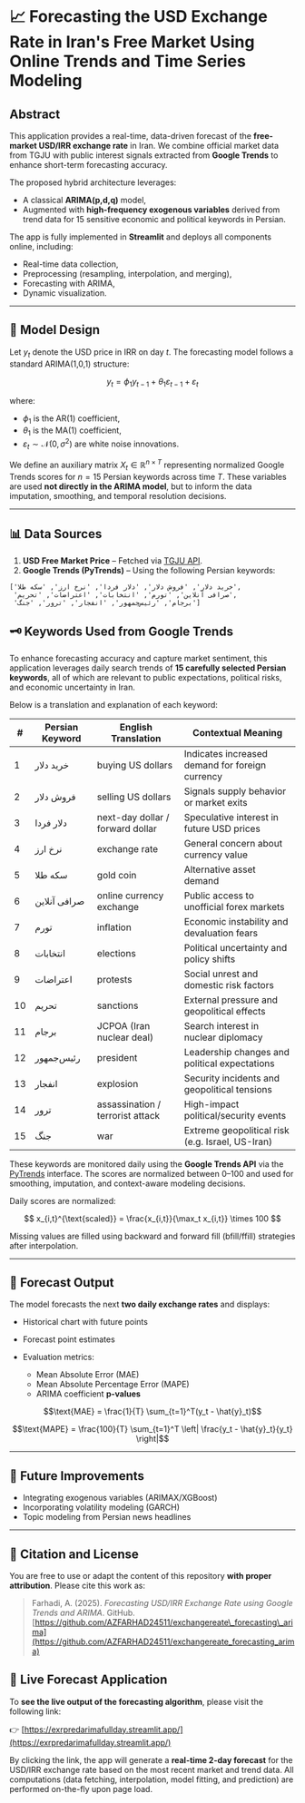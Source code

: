 # 📈 Forecasting the USD Exchange Rate in Iran's Free Market Using Online Trends and Time Series Modeling

## Abstract

This application provides a real-time, data-driven forecast of the **free-market USD/IRR exchange rate** in Iran. We combine official market data from TGJU with public interest signals extracted from **Google Trends** to enhance short-term forecasting accuracy.

The proposed hybrid architecture leverages:

* A classical **ARIMA(p,d,q)** model,
* Augmented with **high-frequency exogenous variables** derived from trend data for 15 sensitive economic and political keywords in Persian.

The app is fully implemented in **Streamlit** and deploys all components online, including:

* Real-time data collection,
* Preprocessing (resampling, interpolation, and merging),
* Forecasting with ARIMA,
* Dynamic visualization.

---

## 📐 Model Design

Let $y_t$ denote the USD price in IRR on day $t$. The forecasting model follows a standard ARIMA(1,0,1) structure:

$$
y_t = \phi_1 y_{t-1} + \theta_1 \varepsilon_{t-1} + \varepsilon_t
$$

where:

* $\phi_1$ is the AR(1) coefficient,
* $\theta_1$ is the MA(1) coefficient,
* $\varepsilon_t \sim \mathcal{N}(0, \sigma^2)$ are white noise innovations.

We define an auxiliary matrix $X_t \in \mathbb{R}^{n \times T}$ representing normalized Google Trends scores for $n = 15$ Persian keywords across time $T$. These variables are used **not directly in the ARIMA model**, but to inform the data imputation, smoothing, and temporal resolution decisions.

---

## 📊 Data Sources

1. **USD Free Market Price** – Fetched via [TGJU API](https://www.tgju.org).
2. **Google Trends (PyTrends)** – Using the following Persian keywords:

```
['خرید دلار', 'فروش دلار', 'دلار فردا', 'نرخ ارز', 'سکه طلا',
 'صرافی آنلاین', 'تورم', 'انتخابات', 'اعتراضات', 'تحریم',
 'برجام', 'رئیس‌جمهور', 'انفجار', 'ترور', 'جنگ']
```


## 🗝️ Keywords Used from Google Trends

To enhance forecasting accuracy and capture market sentiment, this application leverages daily search trends of **15 carefully selected Persian keywords**, all of which are relevant to public expectations, political risks, and economic uncertainty in Iran.

Below is a translation and explanation of each keyword:

| #  | Persian Keyword | English Translation              | Contextual Meaning                               |
| -- | --------------- | -------------------------------- | ------------------------------------------------ |
| 1  | خرید دلار       | buying US dollars                | Indicates increased demand for foreign currency  |
| 2  | فروش دلار       | selling US dollars               | Signals supply behavior or market exits          |
| 3  | دلار فردا       | next-day dollar / forward dollar | Speculative interest in future USD prices        |
| 4  | نرخ ارز         | exchange rate                    | General concern about currency value             |
| 5  | سکه طلا         | gold coin                        | Alternative asset demand                         |
| 6  | صرافی آنلاین    | online currency exchange         | Public access to unofficial forex markets        |
| 7  | تورم            | inflation                        | Economic instability and devaluation fears       |
| 8  | انتخابات        | elections                        | Political uncertainty and policy shifts          |
| 9  | اعتراضات        | protests                         | Social unrest and domestic risk factors          |
| 10 | تحریم           | sanctions                        | External pressure and geopolitical effects       |
| 11 | برجام           | JCPOA (Iran nuclear deal)        | Search interest in nuclear diplomacy             |
| 12 | رئیس‌جمهور      | president                        | Leadership changes and political expectations    |
| 13 | انفجار          | explosion                        | Security incidents and geopolitical tensions     |
| 14 | ترور            | assassination / terrorist attack | High-impact political/security events            |
| 15 | جنگ             | war                              | Extreme geopolitical risk (e.g. Israel, US-Iran) |

These keywords are monitored daily using the **Google Trends API** via the [PyTrends](https://github.com/GeneralMills/pytrends) interface. The scores are normalized between 0–100 and used for smoothing, imputation, and context-aware modeling decisions.




Daily scores are normalized:

$$
x_{i,t}^{\text{scaled}} = \frac{x_{i,t}}{\max_t x_{i,t}} \times 100
$$

Missing values are filled using backward and forward fill (bfill/ffill) strategies after interpolation.

---

## 🔮 Forecast Output

The model forecasts the next **two daily exchange rates** and displays:

* Historical chart with future points
* Forecast point estimates
* Evaluation metrics:

  * Mean Absolute Error (MAE)
  * Mean Absolute Percentage Error (MAPE)
  * ARIMA coefficient **p-values**

$$\text{MAE} = \frac{1}{T} \sum_{t=1}^T(y_t - \hat{y}_t)$$

$$\text{MAPE} = \frac{100}{T} \sum_{t=1}^T \left| \frac{y_t - \hat{y}_t}{y_t} \right|$$

---

## 🧠 Future Improvements

* Integrating exogenous variables (ARIMAX/XGBoost)
* Incorporating volatility modeling (GARCH)
* Topic modeling from Persian news headlines

---

## 📜 Citation and License

You are free to use or adapt the content of this repository **with proper attribution**.
Please cite this work as:

> Farhadi, A. (2025). *Forecasting USD/IRR Exchange Rate using Google Trends and ARIMA*. GitHub. [https://github.com/AZFARHAD24511/exchangereate\_forecasting\_arima](https://github.com/AZFARHAD24511/exchangereate_forecasting_arima)



## 🔗 Live Forecast Application

To **see the live output of the forecasting algorithm**, please visit the following link:

👉 [https://exrpredarimafullday.streamlit.app/](https://exrpredarimafullday.streamlit.app/)

By clicking the link, the app will generate a **real-time 2-day forecast** for the USD/IRR exchange rate based on the most recent market and trend data.
All computations (data fetching, interpolation, model fitting, and prediction) are performed on-the-fly upon page load.


